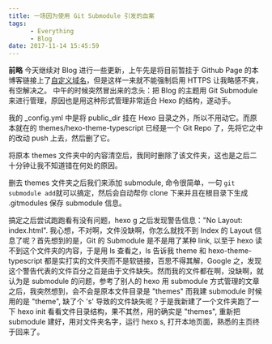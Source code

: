 ```yaml
---
title: 一场因为使用 Git Submodule 引发的血案
tags: 
      - Everything
      - Blog
date: 2017-11-14 15:45:59
---
```



**前略**
今天继续对 Blog 进行一些更新，上午先是将目前暂挂于 Github Page 的本博客链接上了[自定义域名](http://blog.xinoassassin.com)，但是这样一来就不能强制启用 HTTPS 让我略感不爽，有空解决之。
中午的时候突然冒出来的念头：把 Blog 的主题用 Git Submodule 来进行管理，原因也是用这种形式管理非常适合 Hexo 的结构，遂动手。

我的 _config.yml 中是将 public_dir 挂在 Hexo 目录之外，所以不用动它。而原本就在的 themes/hexo-theme-typescript 已经是一个 Git Repo 了，先将它之中的改动 push 上去，然后删了它。

将原本 themes 文件夹中的内容清空后，我同时删除了该文件夹，这也是之后二十分钟让我不知道错在何处的原因。

删去 themes 文件夹之后我们来添加 submodule, 命令很简单，一句 `git submodule add`就可以搞定，然后会自动帮你 clone 下来并且在根目录下生成 .gitmodules 保存 submodule 信息。

搞定之后尝试跑跑看有没有问题，hexo g 之后发现警告信息："No Layout: index.html". 我心想，不对啊，文件没缺啊，你怎么就找不到 Index 的 Layout 信息了呢？首先想到的是，Git 的 Submodule 是不是用了某种 link, 以至于 hexo 读不到这个文件夹的内容，于是用 ls 查看之，ls 告诉我 theme 和 hexo-theme-typescript 都是实打实的文件夹而不是软链接，百思不得其解，Google 之，发现这个警告代表的文件百分之百是由于文件缺失。然而我的文件都在啊，没缺啊，就认为是 submodule 的问题，参考了别人的 hexo 用 submodule 方式管理的文章之后，我突然想到，会不会是原本文件目录是 "themes" 而我建 submodule 时候用的是 "theme", 缺了个 's' 导致的文件缺失呢？于是我新建了一个文件夹跑了一下 hexo init 看看文件目录结构，果不其然，用的确实是 "themes", 重新把 submodule 建好，用对文件夹名字，运行 hexo s, 打开本地页面，熟悉的主页终于回来了。